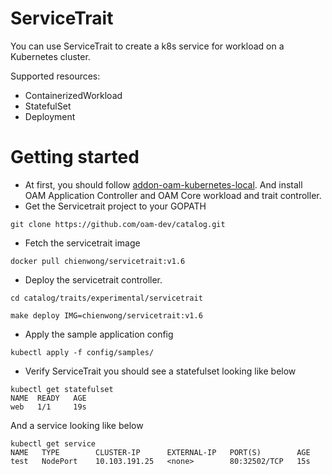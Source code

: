 # ServiceTrait
You can use ServiceTrait to create a k8s service for workload on a Kubernetes cluster.

Supported resources:
- ContainerizedWorkload
- StatefulSet
- Deployment
# Getting started
- At first, you should follow [addon-oam-kubernetes-local](https://github.com/crossplane/addon-oam-kubernetes-local). And install OAM Application Controller and OAM Core workload and trait controller.
- Get the Servicetrait project to your GOPATH
```
git clone https://github.com/oam-dev/catalog.git
```
- Fetch the servicetrait image
```
docker pull chienwong/servicetrait:v1.6
```
- Deploy the servicetrait controller.
```
cd catalog/traits/experimental/servicetrait

make deploy IMG=chienwong/servicetrait:v1.6
```
- Apply the sample application config
```
kubectl apply -f config/samples/
```
- Verify ServiceTrait you should see a statefulset looking like below
```
kubectl get statefulset
NAME  READY   AGE
web   1/1     19s
```
  And a service looking like below
```
kubectl get service
NAME   TYPE        CLUSTER-IP      EXTERNAL-IP   PORT(S)        AGE
test   NodePort    10.103.191.25   <none>        80:32502/TCP   15s
```

